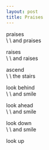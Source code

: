 ```yaml
---
layout: post
title: Praises
---
```


<style>
  .indent {
    text-indent: 1em;
  }
</style>

praises  
\ \ and praises

raises  
\ \ and raises
  
ascend  
\ \ the stairs
  
look behind  
\ \ and smile
  
look ahead  
\ \ and smile
  
look down  
\ \ and smile
  
look up
